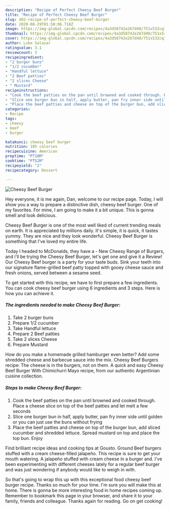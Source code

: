 ```yaml
---
description: "Recipe of Perfect Cheesy Beef Burger"
title: "Recipe of Perfect Cheesy Beef Burger"
slug: 402-recipe-of-perfect-cheesy-beef-burger
date: 2020-08-29T01:50:06.718Z
image: https://img-global.cpcdn.com/recipes/4a3d58742e267d40/751x532cq70/cheesy-beef-burger-recipe-main-photo.jpg
thumbnail: https://img-global.cpcdn.com/recipes/4a3d58742e267d40/751x532cq70/cheesy-beef-burger-recipe-main-photo.jpg
cover: https://img-global.cpcdn.com/recipes/4a3d58742e267d40/751x532cq70/cheesy-beef-burger-recipe-main-photo.jpg
author: Luke Salazar
ratingvalue: 3.1
reviewcount: 3
recipeingredient:
- "2 burger buns"
- "1/2 cucumber"
- "Handful lettuce"
- "2 Beef patties"
- "2 slices Cheese"
- " Mustard"
recipeinstructions:
- "Cook the beef patties on the pan until browned and cooked through. Place a cheese slice on top of the beef patties and let melt a few seconds"
- "Slice one burger bun in half, apply butter, pan fry inner side until golden or you can just use the buns without frying"
- "Place the beef patties and cheese on top of the burger bun, add sliced cucumber and shredded lettuce. Spread mustard on top and place the top bun. Enjoy"
categories:
- Recipe
tags:
- cheesy
- beef
- burger

katakunci: cheesy beef burger 
nutrition: 105 calories
recipecuisine: American
preptime: "PT10M"
cooktime: "PT52M"
recipeyield: "2"
recipecategory: Dessert

---
```



![Cheesy Beef Burger](https://img-global.cpcdn.com/recipes/4a3d58742e267d40/751x532cq70/cheesy-beef-burger-recipe-main-photo.jpg)

Hey everyone, it is me again, Dan, welcome to our recipe page. Today, I will show you a way to prepare a distinctive dish, cheesy beef burger. One of my favorites. For mine, I am going to make it a bit unique. This is gonna smell and look delicious.

Cheesy Beef Burger is one of the most well liked of current trending meals on earth. It is appreciated by millions daily. It's simple, it is quick, it tastes yummy. They are nice and they look wonderful. Cheesy Beef Burger is something that I've loved my entire life.

Today I headed to McDonalds, they have a - New Cheesy Range of Burgers, and i&#39;ll be trying the Cheesy Beef Burger, let&#39;s get one and give it a Review! Our Cheesy Beef burger is a party for your taste buds. Sink your teeth into our signature flame-grilled beef patty topped with gooey cheese sauce and fresh onions, served between a sesame seed.


To get started with this recipe, we have to first prepare a few ingredients. You can cook cheesy beef burger using 6 ingredients and 3 steps. Here is how you can achieve it.

<!--inarticleads1-->

##### The ingredients needed to make Cheesy Beef Burger:

1. Take 2 burger buns
1. Prepare 1/2 cucumber
1. Take Handful lettuce
1. Prepare 2 Beef patties
1. Take 2 slices Cheese
1. Prepare  Mustard


How do you make a homemade grilled hamburger even better? Add some shredded cheese and barbecue sauce into the mix. Cheesy Beef Burgers recipe: The cheese is in the burgers, not on them. A quick and easy Cheesy Beef Burger With Chimichurri Mayo recipe, from our authentic Argentinian cuisine collection. 

<!--inarticleads2-->

##### Steps to make Cheesy Beef Burger:

1. Cook the beef patties on the pan until browned and cooked through. Place a cheese slice on top of the beef patties and let melt a few seconds
1. Slice one burger bun in half, apply butter, pan fry inner side until golden or you can just use the buns without frying
1. Place the beef patties and cheese on top of the burger bun, add sliced cucumber and shredded lettuce. Spread mustard on top and place the top bun. Enjoy


Find brilliant recipe ideas and cooking tips at Gousto. Ground Beef burgers stuffed with a cream cheese-filled jalapeño. This recipe is sure to get your mouth watering. A jalapeño stuffed with cream cheese in a burger and. I&#39;ve been experimenting with different cheeses lately for a regular beef burger and was just wondering if anybody would like to weigh in with. 

So that's going to wrap this up with this exceptional food cheesy beef burger recipe. Thanks so much for your time. I'm sure you will make this at home. There is gonna be more interesting food in home recipes coming up. Remember to bookmark this page in your browser, and share it to your family, friends and colleague. Thanks again for reading. Go on get cooking!
